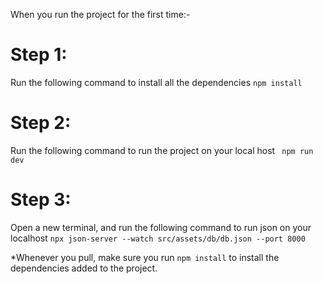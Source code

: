 When you run the project for the first time:-
# Step 1: 
Run the following command to install all the dependencies
``npm install`` 
# Step 2: 
Run the following command to run the project on your local host
`` npm run dev``
# Step 3: 
Open a new terminal, and run the following command to run json on your localhost
``npx json-server --watch src/assets/db/db.json --port 8000``

*Whenever you pull, make sure you run ``npm install`` to install the dependencies added to the project.
